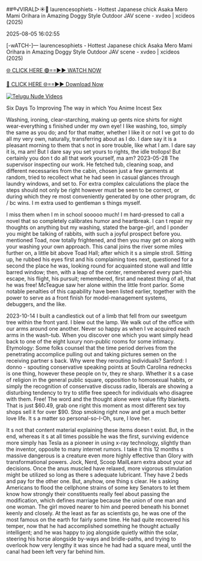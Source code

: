 ##®️√VIRAL▷☀️👄    laurencesophiets - Hottest Japanese chick Asaka Mero Mami Orihara in Amazing Doggy Style Outdoor JAV scene - xvdeo &#124; xcideos (2025)

2025-08-05 16:02:55



[-wATCH-]—    laurencesophiets - Hottest Japanese chick Asaka Mero Mami Orihara in Amazing Doggy Style Outdoor JAV scene - xvdeo &#124; xcideos (2025)

[🌐 CLICK HERE 🟢==►► WATCH NOW](https://www.youtucams.com/tracking/githubcom)

[🔴 CLICK HERE 🌐==►► Download Now](https://www.youtucams.com/tracking/githubcom)

[![Telugu Nude Videos](https://i.imgur.com/dJHk4Zq.gif)](https://www.youtucams.com/tracking/githubcom)



Six Days To Improving The way in which You Anime Incest Sex

Washing, ironing, clear-starching, making up gents  nice shirts for night wear-everything s finished under my own eye!  I like washing, too, simply the same as you do; and for that matter, whether I like it or not I ve got to do all my very own, naturally, transferring about as I do.  I dare say it is a pleasant morning to them that s not in sore trouble, like what I am.  I dare say it is, ma am!  But I dare say you set yours to rights, the idle trollops!  But certainly you don t do all that work yourself, ma am? 2023-05-28 The supervisor inspecting our work. He fetched tub, cleaning soap, and different necessaries from the cabin, chosen just a few garments at random, tried to recollect what he had seen in casual glances through laundry windows, and set to. For extra complex calculations the place the steps should not only be right however must be seen to be correct, or during which they re most conveniently generated by one other program, dc / bc wins. I m extra used to gentleman s things myself.

I miss them when I m in school sooooo much! I m hard-pressed to call a novel that so completely calibrates humor and heartbreak.  I can t repair my thoughts on anything but my washing,  stated the barge-girl,  and I ponder you might be talking of rabbits, with such a joyful prospect before you.   mentioned Toad, now totally frightened,  and then you may get on along with your washing your own approach.  This canal joins the river some miles further on, a little bit above Toad Hall; after which it s a simple stroll. Sitting up, he rubbed his eyes first and his complaining toes next, questioned for a second the place he was, looking round for acquainted stone wall and little barred window; then, with a leap of the center, remembered every part-his escape, his flight, his pursuit; remembered, first and neatest thing of all, that he was free! McTeague saw her alone within the little front parlor. Some notable penalties of this capability have been listed earlier, together with the power to serve as a front finish for model-management systems, debuggers, and the like.

2023-10-14 I built a candlestick out of a limb that fell from our sweetgum tree within the front yard. I blew out the lamp. We walk out of the office with our arms around one another. Never so happy as when I ve acquired each arms in the wash-tub. When you discover one which you want simply head back to one of the eight luxury non-public rooms for some intimacy. Etymology: Some folks counsel that the time period derives from the penetrating accomplice pulling out and taking pictures semen on the receiving partner s back.  Why were they rerouting individuals? Sanford: I donno - spouting conservative speaking points at South Carolina rednecks is one thing, however these people on tv, they re sharp. Whether it s a case of religion in the general public square, opposition to homosexual habits, or simply the recognition of conservative discuss radio, liberals are showing a disturbing tendency to try to stifle free speech for individuals who disagree with them. Free! The word and the thought alone were value fifty blankets. That is just $60.49, grab one right this moment as most different sex toy shops sell it for over $90. Stop smoking right now and get a much better love life. It s a matter so personal-so-I-Oh, sure, I love her.

It s not that content material explaining these items doesn t exist. But, in the end, whereas it s at all times possible he was the first, surviving evidence more simply has Tesla as a pioneer in using x-ray technology, slightly than the inventor, opposite to many internet rumors. I take it this 12 months s massive dangerous is a creature even more highly effective than Glory with transformational powers. Jock, Nerd, Scoop MailLearn extra about your ad decisions. Once the anus muscled have relaxed, more vigorous stimulation might be utilized so long as there s adequate lubricant. They have 2 beds and pay for the other one.  But, anyhow, one thing s clear. He s asking Americans to flood the cellphone strains of some key Senators to let them know how strongly their constituents really feel about passing the modification, which defines marriage because the union of one man and one woman. The girl moved nearer to him and peered beneath his bonnet keenly and closely. At the least as far as scientists go, he was one of the most famous on the earth for fairly some time. He had quite recovered his temper, now that he had accomplished something he thought actually intelligent; and he was happy to jog alongside quietly within the solar, steering his horse alongside by-ways and bridle-paths, and trying to overlook how very lengthy it was since he had had a square meal, until the canal had been left very far behind him.
